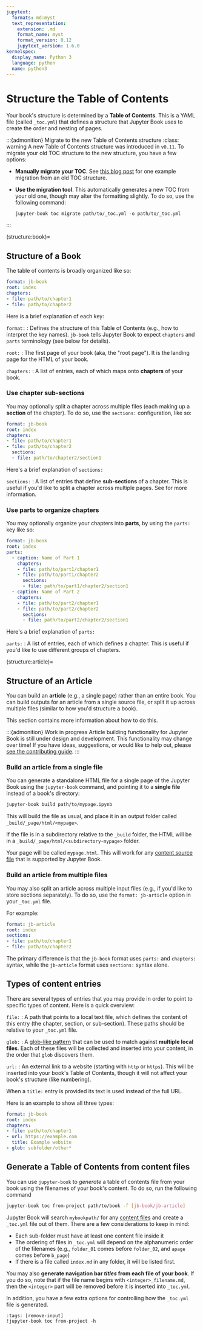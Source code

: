 ```yaml
---
jupytext:
  formats: md:myst
  text_representation:
    extension: .md
    format_name: myst
    format_version: 0.12
    jupytext_version: 1.6.0
kernelspec:
  display_name: Python 3
  language: python
  name: python3
---
```


# Structure the Table of Contents

Your book's structure is determined by a **Table of Contents**.
This is a YAML file (called `_toc.yml`) that defines a structure that Jupyter Book uses to create the order and nesting of pages.

:::{admonition} Migrate to the new Table of Contents structure
:class: warning
A new Table of Contents structure was introduced in `v0.11`.
To migrate your old TOC structure to the new structure, you have a few options:

- **Manually migrate your TOC**. See [this blog post](https://executablebooks.org/en/latest/updates/2021-06-18-update-toc.html) for one example migration from an old TOC structure.
- **Use the migration tool**. This automatically generates a new TOC from your old one, though may alter the formatting slightly.
  To do so, use the following command:

  ```shell
  jupyter-book toc migrate path/to/_toc.yml -o path/to/_toc.yml
  ```

:::

(structure:book)=
## Structure of a Book

The table of contents is broadly organized like so:

```yaml
format: jb-book
root: index
chapters:
- file: path/to/chapter1
- file: path/to/chapter2
```

Here is a brief explanation of each key:

`format:`
: Defines the structure of this Table of Contents (e.g., how to interpret the key names). `jb-book` tells Jupyter Book to expect `chapters` and `parts` terminology (see below for details).

`root:`
: The first page of your book (aka, the "root page").
  It is the landing page for the HTML of your book.

`chapters:`
: A list of entries, each of which maps onto **chapters** of your book.

### Use chapter sub-sections

You may optionally split a chapter across multiple files (each making up a **section** of the chapter).
To do so, use the `sections:` configuration, like so:

```yaml
format: jb-book
root: index
chapters:
- file: path/to/chapter1
- file: path/to/chapter2
  sections:
  - file: path/to/chapter2/section1
```

Here's a brief explanation of `sections:`

`sections:`
: A list of entries that define **sub-sections** of a chapter.
  This is useful if you'd like to split a chapter across multiple pages.
  See [](toc/structure) for more information.

### Use parts to organize chapters

You may optionally organize your chapters into **parts**, by using the `parts:` key like so:

```yaml
format: jb-book
root: index
parts:
  - caption: Name of Part 1
    chapters:
    - file: path/to/part1/chapter1
    - file: path/to/part1/chapter2
      sections:
      - file: path/to/part1/chapter2/section1
  - caption: Name of Part 2
    chapters:
    - file: path/to/part2/chapter1
    - file: path/to/part2/chapter2
      sections:
      - file: path/to/part2/chapter2/section1
```

Here's a brief explanation of `parts:`

`parts:`
: A list of entries, each of which defines a chapter.
  This is useful if you'd like to use different groups of chapters.

(structure:article)=
## Structure of an Article

You can build an **article** (e.g., a single page) rather than an entire book.
You can build outputs for an article from a single source file, or split it up across multiple files (similar to how you'd structure a book).

This section contains more information about how to do this.

:::{admonition} Work in progress
Article building functionality for Jupyter Book is still under design and development.
This functionality may change over time!
If you have ideas, suggestions, or would like to help out, please [see the contributing guide](../contribute/intro.md).
:::

### Build an article from a single file

You can generate a standalone HTML file for a single page of the Jupyter Book using the `jupyter-book` command, and pointing it to a **single file** instead of a book's directory:

```bash
jupyter-book build path/to/mypage.ipynb
```

This will build the file as usual, and place it in an output folder called `_build/_page/html/<mypage>`.

If the file is in a subdirectory relative to the `_build` folder, the HTML will be in a `_build/_page/html/<subdirectory-mypage>` folder.

Your page will be called `mypage.html`.
This will work for any [content source file](../file-types/index.md) that is supported by Jupyter Book.


### Build an article from multiple files

You may also split an article across multiple input files (e.g., if you'd like to store sections separately).
To do so, use the `format: jb-article` option in your `_toc.yml` file.

For example:

```yaml
format: jb-article
root: index
sections:
- file: path/to/chapter1
- file: path/to/chapter2
```

The primary difference is that the `jb-book` format uses `parts:` and `chapters:` syntax, while the `jb-article` format uses `sections:` syntax alone.

## Types of content entries

There are several types of entries that you may provide in order to point to specific types of content.
Here is a quick overview:

`file:`
: A path that points to a local text file, which defines the content of this entry (the chapter, section, or sub-section).
  These paths should be relative to your `_toc.yml` file.

`glob:`
: A [glob-like pattern](https://docs.python.org/3/library/glob.html) that can be used to match against **multiple local files**.
  Each of these files will be collected and inserted into your content, in the order that `glob` discovers them.

`url:`
: An external link to a website (starting with `http` or `https`).
  This will be inserted into your book's Table of Contents, though it will not affect your book's structure (like numbering).

  When a `title:` entry is provided its text is used instead of the full URL.

Here is an example to show all three types:

```yaml
format: jb-book
root: index
chapters:
- file: path/to/chapter1
- url: https://example.com
  title: Example website
- glob: subfolder/other*
```

## Generate a Table of Contents from content files

You can use `jupyter-book` to *generate* a table of contents file from your book
using the filenames of your book's content. To do so, run the following command

```bash
jupyter-book toc from-project path/to/book -f [jb-book/jb-article]
```

Jupyter Book will search `mybookpath/` for any [content files](../file-types/index.md)
and create a `_toc.yml` file out of them. There are a few considerations to keep in mind:

* Each sub-folder must have at least one content file inside it
* The ordering of files in `_toc.yml` will depend on the alphanumeric order of
  the filenames (e.g., `folder_01` comes before `folder_02`, and `apage` comes
  before `b_page`)
* If there is a file called `index.md` in any folder, it will be listed first.

You may also **generate navigation bar *titles* from each file of your book**.
If you do so, note that if the file name begins with `<integer>_filename.md`, then
the `<integer>` part will be removed before it is inserted into `_toc.yml`.

In addition, you have a few extra options for controlling how the `_toc.yml` file is generated.

```{code-cell}
:tags: [remove-input]
!jupyter-book toc from-project -h
```
